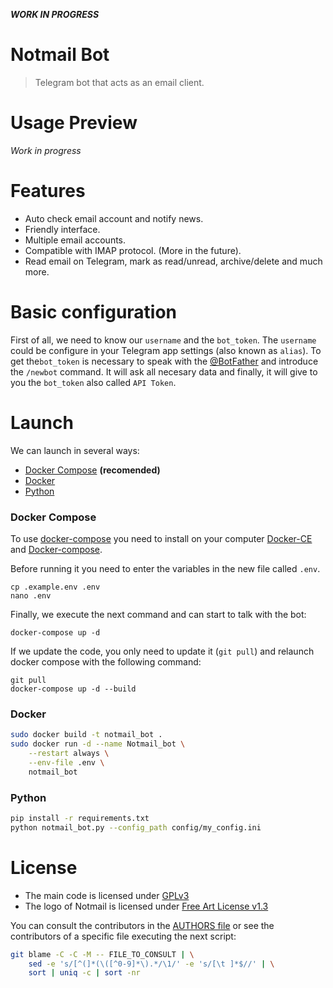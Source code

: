 **_WORK IN PROGRESS_**

# Notmail Bot
> Telegram bot that acts as an email client.

# Usage Preview
_Work in progress_

# Features

- Auto check email account and notify news.
- Friendly interface.
- Multiple email accounts.
- Compatible with IMAP protocol. (More in the future).
- Read email on Telegram, mark as read/unread, archive/delete and much more.

# Basic configuration
First of all, we need to know our `username` and the `bot_token`. The `username` could be configure in your Telegram app settings (also known as `alias`). To get the`bot_token` is necessary to speak with the [@BotFather](https://telegram.me/BotFather) and introduce the `/newbot` command. It will ask all necesary data and finally, it will give to you the `bot_token` also called `API Token`.

# Launch
We can launch in several ways:
- [Docker Compose](./README.md#docker-compose) **(recomended)**
- [Docker](./README.md#docker)
- [Python](./README.md#python)

### Docker Compose
To use [docker-compose](https://docs.docker.com/compose/overview/) you need to install on your computer [Docker-CE](https://docs.docker.com/) and [Docker-compose](https://docs.docker.com/compose/install/). 

Before running it you need to enter the variables in the new file called `.env`.

```
cp .example.env .env
nano .env
```

Finally, we execute the next command and can start to talk with the bot:

```
docker-compose up -d
```

If we update the code, you only need to update it (`git pull`) and relaunch docker compose with the following command:

```
git pull
docker-compose up -d --build
```

### Docker

```bash
sudo docker build -t notmail_bot .
sudo docker run -d --name Notmail_bot \
    --restart always \
    --env-file .env \
    notmail_bot
```


### Python
```bash
pip install -r requirements.txt
python notmail_bot.py --config_path config/my_config.ini
```


# License
- The main code is licensed under [GPLv3](./LICENSE)
- The logo of Notmail is licensed under [Free Art License v1.3](./img/notmailbotLogoLicense.txt)

You can consult the contributors in the [AUTHORS file](./AUTHORS) or see the contributors of a specific file executing the next script:
```bash
git blame -C -C -M -- FILE_TO_CONSULT | \
    sed -e 's/[^(]*(\([^0-9]*\).*/\1/' -e 's/[\t ]*$//' | \
    sort | uniq -c | sort -nr
```
